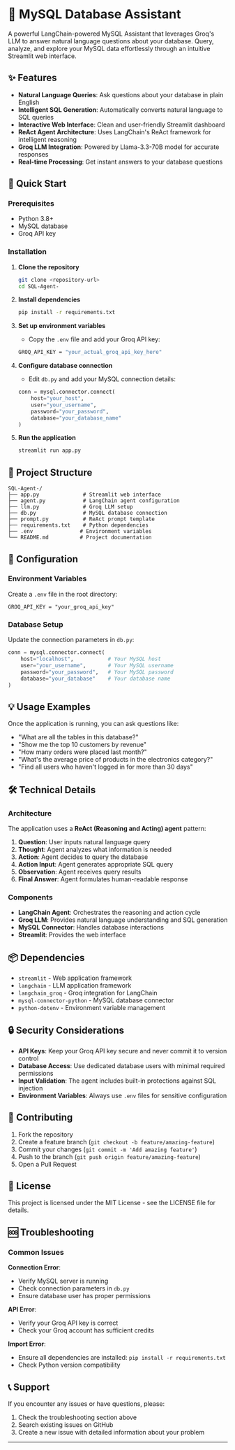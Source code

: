 # 🧠 MySQL Database Assistant

A powerful LangChain-powered MySQL Assistant that leverages Groq's LLM to answer natural language questions about your database. Query, analyze, and explore your MySQL data effortlessly through an intuitive Streamlit web interface.

## ✨ Features

- **Natural Language Queries**: Ask questions about your database in plain English
- **Intelligent SQL Generation**: Automatically converts natural language to SQL queries
- **Interactive Web Interface**: Clean and user-friendly Streamlit dashboard
- **ReAct Agent Architecture**: Uses LangChain's ReAct framework for intelligent reasoning
- **Groq LLM Integration**: Powered by Llama-3.3-70B model for accurate responses
- **Real-time Processing**: Get instant answers to your database questions

## 🚀 Quick Start

### Prerequisites

- Python 3.8+
- MySQL database
- Groq API key

### Installation

1. **Clone the repository**
   ```bash
   git clone <repository-url>
   cd SQL-Agent-
   ```

2. **Install dependencies**
   ```bash
   pip install -r requirements.txt
   ```

3. **Set up environment variables**
   - Copy the `.env` file and add your Groq API key:
   ```bash
   GROQ_API_KEY = "your_actual_groq_api_key_here"
   ```

4. **Configure database connection**
   - Edit `db.py` and add your MySQL connection details:
   ```python
   conn = mysql.connector.connect(
       host="your_host",
       user="your_username", 
       password="your_password",
       database="your_database_name"
   )
   ```

5. **Run the application**
   ```bash
   streamlit run app.py
   ```

## 📁 Project Structure

```
SQL-Agent-/
├── app.py              # Streamlit web interface
├── agent.py            # LangChain agent configuration
├── llm.py              # Groq LLM setup
├── db.py               # MySQL database connection
├── prompt.py           # ReAct prompt template
├── requirements.txt    # Python dependencies
├── .env               # Environment variables
└── README.md          # Project documentation
```

## 🔧 Configuration

### Environment Variables

Create a `.env` file in the root directory:

```env
GROQ_API_KEY = "your_groq_api_key"
```

### Database Setup

Update the connection parameters in `db.py`:

```python
conn = mysql.connector.connect(
    host="localhost",           # Your MySQL host
    user="your_username",       # Your MySQL username
    password="your_password",   # Your MySQL password
    database="your_database"    # Your database name
)
```

## 💡 Usage Examples

Once the application is running, you can ask questions like:

- "What are all the tables in this database?"
- "Show me the top 10 customers by revenue"
- "How many orders were placed last month?"
- "What's the average price of products in the electronics category?"
- "Find all users who haven't logged in for more than 30 days"

## 🛠 Technical Details

### Architecture

The application uses a **ReAct (Reasoning and Acting) agent** pattern:

1. **Question**: User inputs natural language query
2. **Thought**: Agent analyzes what information is needed
3. **Action**: Agent decides to query the database
4. **Action Input**: Agent generates appropriate SQL query
5. **Observation**: Agent receives query results
6. **Final Answer**: Agent formulates human-readable response

### Components

- **LangChain Agent**: Orchestrates the reasoning and action cycle
- **Groq LLM**: Provides natural language understanding and SQL generation
- **MySQL Connector**: Handles database interactions
- **Streamlit**: Provides the web interface

## 📦 Dependencies

- `streamlit` - Web application framework
- `langchain` - LLM application framework
- `langchain_groq` - Groq integration for LangChain
- `mysql-connector-python` - MySQL database connector
- `python-dotenv` - Environment variable management

## 🔒 Security Considerations

- **API Keys**: Keep your Groq API key secure and never commit it to version control
- **Database Access**: Use dedicated database users with minimal required permissions
- **Input Validation**: The agent includes built-in protections against SQL injection
- **Environment Variables**: Always use `.env` files for sensitive configuration

## 🤝 Contributing

1. Fork the repository
2. Create a feature branch (`git checkout -b feature/amazing-feature`)
3. Commit your changes (`git commit -m 'Add amazing feature'`)
4. Push to the branch (`git push origin feature/amazing-feature`)
5. Open a Pull Request

## 📄 License

This project is licensed under the MIT License - see the LICENSE file for details.

## 🆘 Troubleshooting

### Common Issues

**Connection Error**: 
- Verify MySQL server is running
- Check connection parameters in `db.py`
- Ensure database user has proper permissions

**API Error**:
- Verify your Groq API key is correct
- Check your Groq account has sufficient credits

**Import Error**:
- Ensure all dependencies are installed: `pip install -r requirements.txt`
- Check Python version compatibility

## 📞 Support

If you encounter any issues or have questions, please:
1. Check the troubleshooting section above
2. Search existing issues on GitHub
3. Create a new issue with detailed information about your problem

---


